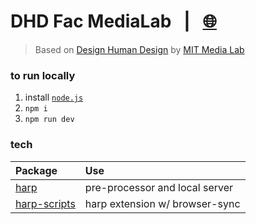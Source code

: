 # DHD Fac MediaLab &nbsp; | &nbsp; [:globe_with_meridians:](https://dhd.netlify.com/)

> Based on [Design Human Design](http://designhumandesign.media.mit.edu/) by [MIT Media Lab](media.mit.edu)

### to run locally

1. install [`node.js`](https://nodejs.org/en/)
2. `npm i`
3. `npm run dev`


### tech

| Package                                                     | Use                            |
|:------------------------------------------------------------|:-------------------------------|
| [harp](http://harpjs.com)                                   | pre-processor and local server |
| [harp-scripts](http://github.com/leonardodino/harp-scripts) | harp extension w/ browser-sync |
